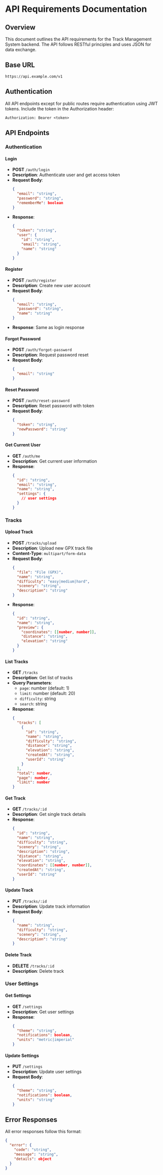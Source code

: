 # API Requirements Documentation

## Overview
This document outlines the API requirements for the Track Management System backend. The API follows RESTful principles and uses JSON for data exchange.

## Base URL
```
https://api.example.com/v1
```

## Authentication
All API endpoints except for public routes require authentication using JWT tokens. Include the token in the Authorization header:
```
Authorization: Bearer <token>
```

## API Endpoints

### Authentication

#### Login
- **POST** `/auth/login`
- **Description**: Authenticate user and get access token
- **Request Body**:
  ```json
  {
    "email": "string",
    "password": "string",
    "rememberMe": boolean
  }
  ```
- **Response**:
  ```json
  {
    "token": "string",
    "user": {
      "id": "string",
      "email": "string",
      "name": "string"
    }
  }
  ```

#### Register
- **POST** `/auth/register`
- **Description**: Create new user account
- **Request Body**:
  ```json
  {
    "email": "string",
    "password": "string",
    "name": "string"
  }
  ```
- **Response**: Same as login response

#### Forgot Password
- **POST** `/auth/forgot-password`
- **Description**: Request password reset
- **Request Body**:
  ```json
  {
    "email": "string"
  }
  ```

#### Reset Password
- **POST** `/auth/reset-password`
- **Description**: Reset password with token
- **Request Body**:
  ```json
  {
    "token": "string",
    "newPassword": "string"
  }
  ```

#### Get Current User
- **GET** `/auth/me`
- **Description**: Get current user information
- **Response**:
  ```json
  {
    "id": "string",
    "email": "string",
    "name": "string",
    "settings": {
      // user settings
    }
  }
  ```

### Tracks

#### Upload Track
- **POST** `/tracks/upload`
- **Description**: Upload new GPX track file
- **Content-Type**: `multipart/form-data`
- **Request Body**:
  ```json
  {
    "file": "File (GPX)",
    "name": "string",
    "difficulty": "easy|medium|hard",
    "scenery": "string",
    "description": "string"
  }
  ```
- **Response**:
  ```json
  {
    "id": "string",
    "name": "string",
    "preview": {
      "coordinates": [[number, number]],
      "distance": "string",
      "elevation": "string"
    }
  }
  ```

#### List Tracks
- **GET** `/tracks`
- **Description**: Get list of tracks
- **Query Parameters**:
  - `page`: number (default: 1)
  - `limit`: number (default: 20)
  - `difficulty`: string
  - `search`: string
- **Response**:
  ```json
  {
    "tracks": [
      {
        "id": "string",
        "name": "string",
        "difficulty": "string",
        "distance": "string",
        "elevation": "string",
        "createdAt": "string",
        "userId": "string"
      }
    ],
    "total": number,
    "page": number,
    "limit": number
  }
  ```

#### Get Track
- **GET** `/tracks/:id`
- **Description**: Get single track details
- **Response**:
  ```json
  {
    "id": "string",
    "name": "string",
    "difficulty": "string",
    "scenery": "string",
    "description": "string",
    "distance": "string",
    "elevation": "string",
    "coordinates": [[number, number]],
    "createdAt": "string",
    "userId": "string"
  }
  ```

#### Update Track
- **PUT** `/tracks/:id`
- **Description**: Update track information
- **Request Body**:
  ```json
  {
    "name": "string",
    "difficulty": "string",
    "scenery": "string",
    "description": "string"
  }
  ```

#### Delete Track
- **DELETE** `/tracks/:id`
- **Description**: Delete track

### User Settings

#### Get Settings
- **GET** `/settings`
- **Description**: Get user settings
- **Response**:
  ```json
  {
    "theme": "string",
    "notifications": boolean,
    "units": "metric|imperial"
  }
  ```

#### Update Settings
- **PUT** `/settings`
- **Description**: Update user settings
- **Request Body**:
  ```json
  {
    "theme": "string",
    "notifications": boolean,
    "units": "string"
  }
  ```

## Error Responses

All error responses follow this format:
```json
{
  "error": {
    "code": "string",
    "message": "string",
    "details": object
  }
}
```
